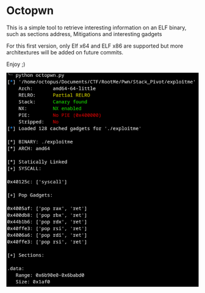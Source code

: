 # Octopwn

This is a simple tool to retrieve interesting information on an ELF binary, such as sections address, Mitigations and interesting gadgets

For this first version, only Elf x64 and ELF x86 are supported but more architextures will be added on future commits.

Enjoy ;)

![](https://github.com/Octopuss78/Octopwn/blob/main/res/octopwn.png)
